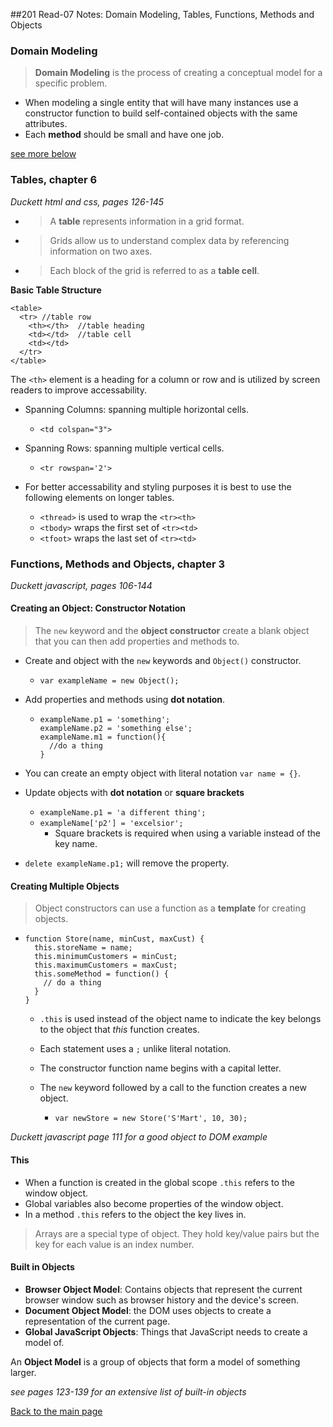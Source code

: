 ##201 Read-07 Notes: Domain Modeling, Tables, Functions, Methods and Objects

### Domain Modeling
> **Domain Modeling** is the process of creating a conceptual model for a specific problem.

+ When modeling a single entity that will have many instances use a constructor function to build self-contained objects with the same attributes.
+ Each **method** should be small and have one job.

[see more below](#creating-multiple-objects)

### Tables, chapter 6
*Duckett html and css, pages 126-145*

+ > A **table** represents information in a grid format.
+ > Grids allow us to understand complex data by referencing information on two axes.
+ > Each block of the grid is referred to as a **table cell**.

**Basic Table Structure**
```
<table>
  <tr> //table row
    <th></th>  //table heading
    <td></td>  //table cell
    <td></td>  
  </tr>
</table>
```
The `<th>` element is a heading for a column or row and is utilized by screen readers to improve accessability.

+ Spanning Columns: spanning multiple horizontal cells.
  + `<td colspan="3">` 
+ Spanning Rows: spanning multiple vertical cells.
  + `<tr rowspan='2'>`

+ For better accessability and styling purposes it is best to use the following elements on longer tables.
  + `<thread>` is used to wrap the `<tr><th>`
  + `<tbody>` wraps the first set of `<tr><td>`
  + `<tfoot>` wraps the last set of `<tr><td>`


### Functions, Methods and Objects, chapter 3
*Duckett javascript, pages 106-144*

#### Creating an Object: Constructor Notation

> The `new` keyword and the **object constructor** create a blank object that you can then add properties and methods to.
  + Create and object with the `new` keywords and `Object()` constructor.
    + `var exampleName = new Object();`
  + Add properties and methods using **dot notation**.
    + ```
      exampleName.p1 = 'something';
      exampleName.p2 = 'something else';
      exampleName.m1 = function(){
        //do a thing
      }
      ```
+ You can create an empty object with literal notation `var name = {}`.

+ Update objects with **dot notation** or **square brackets**
  + `exampleName.p1 = 'a different thing';`
  + `exampleName['p2'] = 'excelsior';`
    + Square brackets is required when using a variable instead of the key name.
+ `delete exampleName.p1;` will remove the property.

#### Creating Multiple Objects

> Object constructors can use a function as a **template** for creating objects.

+ ```
  function Store(name, minCust, maxCust) {
    this.storeName = name;
    this.minimumCustomers = minCust;
    this.maximumCustomers = maxCust;
    this.someMethod = function() {
      // do a thing
    }
  }
  ```
  + `.this` is used instead of the object name to indicate the key belongs to the object that *this* function creates.
  + Each statement uses a `;` unlike literal notation.
  + The constructor function name begins with a capital letter.

  + The `new` keyword followed by a call to the function creates a new object.
    + `var newStore = new Store('S'Mart', 10, 30);`

*Duckett javascript page 111 for a good object to DOM example*

#### This

+ When a function is created in the global scope `.this` refers to the window object.
+ Global variables also become properties of the window object.
+ In a method `.this` refers to the object the key lives in.

> Arrays are a special type of object.  They hold key/value pairs but the key for each value is an index number.

#### Built in Objects
+ **Browser Object Model**: Contains objects that represent the current browser window such as browser history and the device's screen.
+ **Document Object Model**: the DOM uses objects to create a representation of the current page.
+ **Global JavaScript Objects**: Things that JavaScript needs to create a model of.

An **Object Model** is a group of objects that form a model of something larger.

*see pages 123-139 for an extensive list of built-in objects*


[Back to the main page](../README.md)